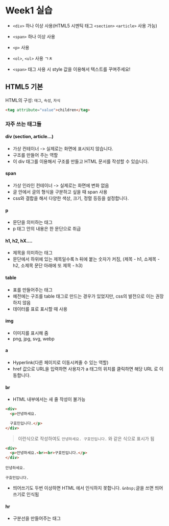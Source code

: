 # Week1 실습

* `<div>` 하나 이상 사용(HTML5 시멘틱 태그 `<section>` `<article>` 사용 가능)
* `<span>` 하나 이상 사용
* `<p>` 사용
* `<ol>`, `<ul>` 사용 ㄱㅊ

* `<span>` 태그 사용 시 style 값을 이용해서 텍스트를 꾸며주세요!

## HTML5 기본

HTML의 구성: `태그`, `속성`, `자식`

```html
<tag attribute="value">children</tag>
```

### 자주 쓰는 태그들

#### div (section, article...)
* 가상 컨테이너 -> 실제로는 화면에 표시되지 않습니다.
* 구조를 만들어 주는 역할
* 이 div 태그를 이용해서 구조를 만들고 HTML 문서를 작성할 수 있습니다.

#### span
* 가상 인라인 컨테이너 -> 실제로는 화면에 변화 없음
* 글 안에서 글의 형식을 구분하고 싶을 때 span 사용
* css와 결합을 해서 다양한 색상, 크기, 정렬 등등을 설정합니다.

#### p
* 문단을 의미하는 태그
* p 태그 안의 내용은 한 문단으로 취급

#### h1, h2, hX....
* 제목을 의미하는 태그
* 문단에서 하위에 있는 제목일수록 h 뒤에 붙는 숫자가 커짐, (제목 - h1, 소제목 - h2, 소제목 문단 아래에 또 제목 - h3)

#### table
* 표를 만들어주는 태그
* 예전에는 구조를 table 태그로 만드는 경우가 있었지만, css의 발전으로 이는 권장하지 않음
* 데이터를 표로 표시할 때 사용

#### img
* 이미지를 표시해 줌
* png, jpg, svg, webp

#### a
* Hyperlink(다른 페이지로 이동시켜줄 수 있는 역할)
* href 값으로 URL을 입력하면 사용자가 a 태그의 위치를 클릭하면 해당 URL 로 이동합니다.

#### br
* HTML 내부에서는 새 줄 작성이 불가능
```html
<div>
  <p>안녕하세요.
  
  구효민입니다.</p>
</div>
```
> 이런식으로 작성하여도 `안녕하세요. 구효민입니다.` 와 같은 식으로 표시가 됨

```html
<div>
  <p>안녕하세요.<br><br>구효민입니다.</p>
</div>
```
```
안녕하세요.

구효민입니다.
```
* 띄어쓰기도 두번 이상하면 HTML 에서 인식하지 못합니다. `&nbsp;`글을 쓰면 띄어쓰기로 인식됨

#### hr
* 구분선을 만들어주는 태그

#### 